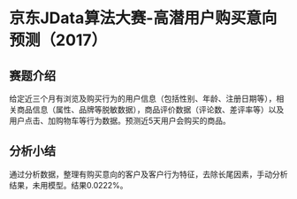 # 京东JData算法大赛-高潜用户购买意向预测（2017）
## 赛题介绍
给定近三个月有浏览及购买行为的用户信息（包括性别、年龄、注册日期等），相关商品信息（属性、品牌等脱敏数据），商品评价数据（评论数、差评率等）以及用户点击、加购物车等行为数据。预测近5天用户会购买的商品。
## 分析小结
通过分析数据，整理有购买意向的客户及客户行为特征，去除长尾因素，手动分析结果，未用模型。结果0.0222%。
